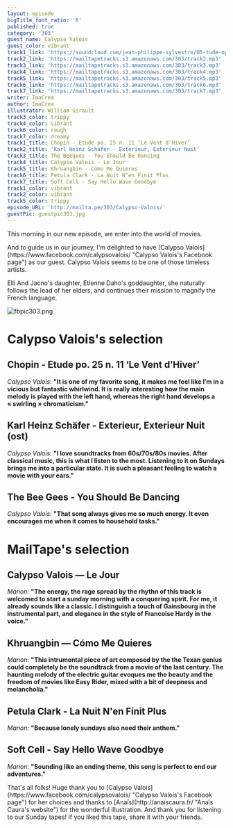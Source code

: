 ```yaml
---
layout: episode
bigTitle_font_ratio: '6'
published: true
category: '303'
guest_name: Calypso Valois
guest_color: vibrant
track1_link: 'https://soundcloud.com/jean-philippe-sylvestre/05-tude-op-25-no-11-vent'
track2_link: 'https://mailtapetracks.s3.amazonaws.com/303/track2.mp3'
track3_link: 'https://mailtapetracks.s3.amazonaws.com/303/track3.mp3'
track4_link: 'https://mailtapetracks.s3.amazonaws.com/303/track4.mp3'
track5_link: 'https://mailtapetracks.s3.amazonaws.com/303/track5.mp3'
track6_link: 'https://mailtapetracks.s3.amazonaws.com/303/track6.mp3'
track7_link: 'https://mailtapetracks.s3.amazonaws.com/303/track7.mp3'
writer: ImaCrea
author: ImaCrea
illustrator: William Girault
track3_color: trippy
track4_color: vibrant
track6_color: rough
track7_color: dreamy
track1_title: Chopin - Etude po. 25 n. 11 ‘Le Vent d’Hiver’
track2_title: 'Karl Heinz Schäfer - Exterieur, Exterieur Nuit'
track3_title: The Beegees - You Should Be Dancing
track4_title: Calypso Valois - Le Jour
track5_title: Khruangbin - Cómo Me Quieres
track6_title: Petula Clark - La Nuit N’en Finit Plus
track7_title: Soft Cell - Say Hello Wave Goodbye
track1_color: vibrant
track2_color: vibrant
track5_color: trippy
episode_URL: 'http://mailta.pe/303/Calypso-Valois/'
guestPic: guestpic303.jpg
---
```

<p id="introduction">This morning in our new episode, we enter into the world of movies. </p>
<p>And to guide us in our journey, I'm delighted to have [Calypso Valois](https://www.facebook.com/calypsovalois/ "Calypso Valois's Facebook page") as our guest. Calypso Valois seems to be one of those timeless artists.</p>  
<p>Elli And Jacno's daughter, Etienne Daho's goddaughter, she naturally follows the lead of her elders, and continues their mission to magnify the French language.</p>

![fbpic303.png]({{site.baseurl}}/img/fbpic303.png)


# Calypso Valois's selection


## Chopin - Etude po. 25 n. 11 ‘Le Vent d’Hiver’
_Calypso Valois_: **"**It is one of my favorite song, it makes me feel like I’m in a vicious but fantastic whirlwind. It is really interesting how the main melody is played with the left hand, whereas the right hand develops a « swirling » chromaticism.**"**

## Karl Heinz Schäfer - Exterieur, Exterieur Nuit (ost)
_Calypso Valois_: **"**I love soundtracks from 60s/70s/80s movies. After classical music, this is what I listen to the most.
Listening to it on Sundays brings me into a particular state. It is such a pleasant feeling to watch a movie with your ears.**"**

## The Bee Gees - You Should Be Dancing
_Calypso Valois_: **"**That song always gives me so much energy. 
It even encourages me when it comes to household tasks.**"**


# MailTape's selection

## Calypso Valois — Le Jour
_Manon_: **"**The energy, the rage spread by the rhythn of this track is welcomed to start a sunday morning with a conquering spirit. For me, it already sounds like a classic. I distinguish a touch of Gainsbourg in the instrumental part, and elegance in the style of Francoise Hardy in the voice.**"**

## Khruangbin — Cómo Me Quieres
_Manon_: **"**This intrumental piece of art composed by the the Texan genius could completely be the soundtrack from a movie of the last century.
The haunting melody of the electric guitar evoques me the beauty and the freedom of movies like Easy Rider, mixed with a bit of deepness and melancholia.**"**

## Petula Clark - La Nuit N'en Finit Plus
_Manon_: **"**Because lonely sundays also need their anthem.**"**

## Soft Cell - Say Hello Wave Goodbye
_Manon_: **"**Sounding like an ending theme, this song is perfect to end our adventures.**"**

<p id="outroduction">That's all folks! Huge thank you to [Calypso Valois](https://www.facebook.com/calypsovalois/ "Calypso Valois's Facebook page") for her choices and thanks to [Anaïs](http://anaiscaura.fr/ "Anaïs Caura's website") for the wonderful illustration. And thank you for listening to our Sunday tapes! If you liked this tape, share it with your friends.</p>
